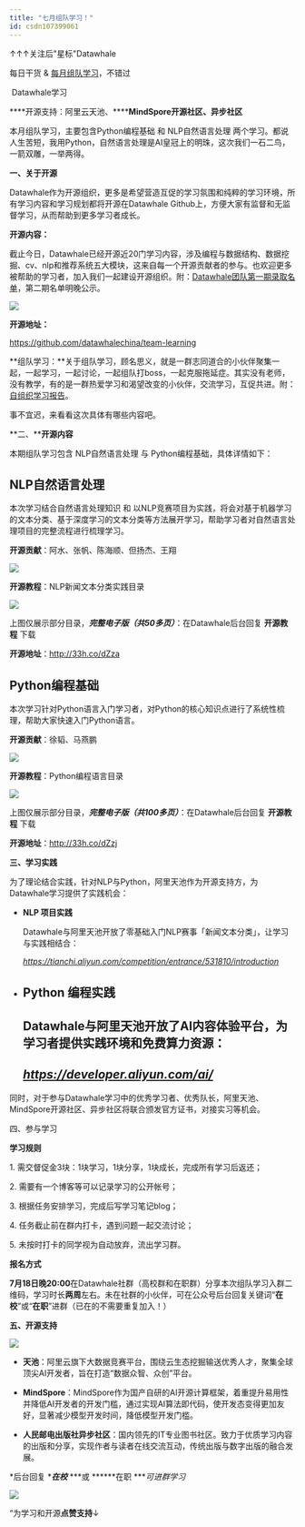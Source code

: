 ```yaml
---
title: "七月组队学习！"
id: csdn107399061
---
```


↑↑↑关注后"星标"Datawhale

每日干货 & [每月组队学习](https://mp.weixin.qq.com/mp/appmsgalbum?__biz=MzIyNjM2MzQyNg%3D%3D&action=getalbum&album_id=1338040906536108033#wechat_redirect)，不错过

 Datawhale学习 

****开源支持：阿里云天池、********MindSpore开源社区、异步社区****

本月组队学习，主要包含Python编程基础 和 NLP自然语言处理 两个学习。都说人生苦短，我用Python，自然语言处理是AI皇冠上的明珠，这次我们一石二鸟，一箭双雕，一举两得。

**一、关于开源**

Datawhale作为开源组织，更多是希望营造互促的学习氛围和纯粹的学习环境，所有学习内容和学习规划都将开源在Datawhale Github上，方便大家有监督和无监督学习，从而帮助到更多学习者成长。

**开源内容：**

截止今日，Datawhale已经开源近20门学习内容，涉及编程与数据结构、数据挖掘、cv、nlp和推荐系统五大模块，这来自每一个开源贡献者的参与。也欢迎更多被帮助的学习者，加入我们一起建设开源组织。附：[Datawhale团队第一期录取名单](http://mp.weixin.qq.com/s?__biz=MzIyNjM2MzQyNg%3D%3D&chksm=e8733174df04b8628f780941e288b4158adb7f7111fbbf6b82d78728f4ffaaeba02c8b889bb6&idx=1&mid=2247491641&scene=21&sn=eb98ebb9b13639ca7d22e91b8ad62da6#wechat_redirect)，第二期名单明晚公示。

![](../img/c13dd52ac6a67a766d2b4fff0a524e32.png)

**开源地址：**

https://github.com/datawhalechina/team-learning

**组队学习：**关于组队学习，顾名思义，就是一群志同道合的小伙伴聚集一起，一起学习，一起讨论，一起组队打boss，一起克服拖延症。其实没有老师，没有教学，有的是一群热爱学习和渴望改变的小伙伴，交流学习，互促共进。附：[自组织学习报告](http://mp.weixin.qq.com/s?__biz=MzIyNjM2MzQyNg%3D%3D&chksm=e87313f1df049ae77bcc7af8ee9496445f66bd78f5ad28ebff567d82b18b9bee05192736e14c&idx=1&mid=2247500476&scene=21&sn=dac0900cae2cfdbd603c1ce43d37fc39#wechat_redirect)。

事不宜迟，来看看这次具体有哪些内容吧。

**二、****开源内容**

本期组队学习包含 NLP自然语言处理 与 Python编程基础，具体详情如下：

## **NLP自然语言处理**

本次学习结合自然语言处理知识 和 以NLP竞赛项目为实践，将会对基于机器学习的文本分类、基于深度学习的文本分类等方法展开学习，帮助学习者对自然语言处理项目的完整流程进行梳理学习。

**开源贡献**：阿水、张帆、陈海顺、但扬杰、王翔

![](../img/086e3168b1890340eb927ea8c0dd4d90.png)

**开源教程**：NLP新闻文本分类实践目录

![](../img/c8d2ea832aba2da161610de28c0955f6.png)

上图仅展示部分目录，***完整电子版（共50多页）***：在Datawhale后台回复 ****开源教程**** 下载

**开源地址**：http://33h.co/dZza

## **Python编程基础**

本次学习针对Python语言入门学习者，对Python的核心知识点进行了系统性梳理，帮助大家快速入门Python语言。

**开源贡献**：徐韬、马燕鹏

![](../img/b4057f29a93dbfe8f745ce32d71790b7.png)

**开源教程**：Python编程语言目录

![](../img/757943f6e562d1f7954d68edbc9f18a2.png)

上图仅展示部分目录，***完整电子版（共100多页）***：在Datawhale后台回复 **开源教程** 下载

**开源地址**：http://33h.co/dZzj

**三、学习实践**

为了理论结合实践，针对NLP与Python，阿里天池作为开源支持方，为Datawhale学习提供了实践机会：

*   **NLP 项目实践**

    Datawhale与阿里天池开放了零基础入门NLP赛事「新闻文本分类」，让学习与实践相结合：

    *https://tianchi.aliyun.com/competition/entrance/531810/introduction*

*   ## **Python 编程实践**

    ## Datawhale与阿里天池开放了AI内容体验平台，为学习者提供实践环境和免费算力资源：

    ## *https://developer.aliyun.com/ai/*

同时，对于参与Datawhale学习中的优秀学习者、优秀队长，阿里天池、MindSpore开源社区、异步社区将联合颁发官方证书，对接实习等机会。

四、参与学习

**学习规则**

1\. 需交督促金3块：1块学习，1块分享，1块成长，完成所有学习后返还；

2\. 需要有一个博客等可以记录学习的公开帐号；

3\. 根据任务安排学习，完成后写学习笔记blog；

4\. 任务截止前在群内打卡，遇到问题一起交流讨论；

5\. 未按时打卡的同学视为自动放弃，流出学习群。

**报名方式**

**7月18日晚20:00**在Datawhale社群（高校群和在职群）分享本次组队学习入群二维码，学习时长**两周**左右。未在社群的小伙伴，可在公众号后台回复关键词“**在校**”或“**在职**”进群（已在的不需要重复加入！）

**五、开源支持**

![](../img/681788e86e2393c8eaf06a0ccb2e8375.png)

*   **天池**：阿里云旗下大数据竞赛平台，围绕云生态挖掘输送优秀人才，聚集全球顶尖AI开发者，旨在打造“数据众智、众创”平台。

*   **MindSpore**：MindSpore作为国产自研的AI开源计算框架，着重提升易用性并降低AI开发者的开发门槛，通过实现AI算法即代码，使开发态变得更加友好，显著减少模型开发时间，降低模型开发门槛。

*   **人民邮电出版社异步社区**：国内领先的IT专业图书社区。致力于优质学习内容的出版和分享，实现作者与读者在线交流互动，传统出版与数字出版的融合发展。

*后台回复 ****在校*** ***或 ******在职 ****可进群学习*

![](../img/ac1260bd6d55ebcd4401293b8b1ef5ff.png)

“为学习和开源**点赞支持**↓